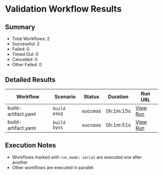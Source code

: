 # Validation Workflow Results

## Summary
- Total Workflows: 2
- Successful: 2
- Failed: 0
- Timed Out: 0
- Cancelled: 0
- Other Failed: 0

## Detailed Results

| Workflow | Scenario | Status | Duration | Run URL |
|----------|----------|---------|-----------|----------|
| build-artifact.yaml | `build payg` | success | 0h:1m:15s | [View Run](https://github.com/azure-javaee/rhel-jboss-templates/actions/runs/17508999752) |
| build-artifact.yaml | `build byos` | success | 0h:1m:51s | [View Run](https://github.com/azure-javaee/rhel-jboss-templates/actions/runs/17509000989) |


## Execution Notes
- Workflows marked with `run_mode: serial` are executed one after another
- Other workflows are executed in parallel

